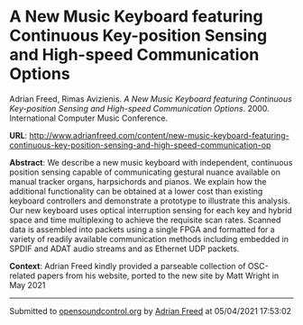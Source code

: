 # A New Music Keyboard featuring Continuous Key-position Sensing and High-speed Communication Options

Adrian Freed, Rimas Avizienis. *A New Music Keyboard featuring Continuous Key-position Sensing and High-speed Communication Options*. 2000.  International Computer Music Conference. 

**URL**: <http://www.adrianfreed.com/content/new-music-keyboard-featuring-continuous-key-position-sensing-and-high-speed-communication-op>

**Abstract**:  We describe a new music keyboard with independent, continuous position sensing capable of communicating gestural nuance available on manual tracker organs, harpsichords and pianos. We explain how the additional functionality can be obtained at a lower cost than existing keyboard controllers and demonstrate a prototype to illustrate this analysis. Our new keyboard uses optical interruption sensing for each key and hybrid space and time multiplexing to achieve the requisite scan rates. Scanned data is assembled into packets using a single FPGA and formatted for a variety of readily available communication methods including embedded in SPDIF and ADAT audio streams and as Ethernet UDP packets. 

**Context**: Adrian Freed kindly provided a parseable collection of OSC-related papers from his website, ported to the new site by Matt Wright in May 2021

---
Submitted to [opensoundcontrol.org](https://opensoundcontrol.org) by [Adrian Freed](http://adrianfreed.com) at 05/04/2021 17:53:02
